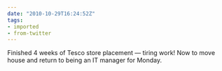 ```yaml
---
date: "2010-10-29T16:24:52Z"
tags:
- imported
- from-twitter
---
```

Finished 4 weeks of Tesco store placement — tiring work\! Now to move house and return to being an IT manager for Monday.

